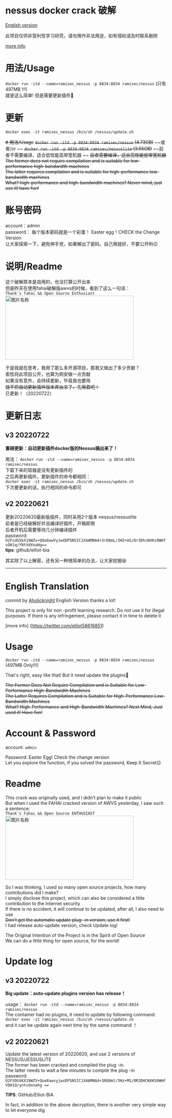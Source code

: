 # nessus docker crack 破解
[English version](#jump)


此项目仅供非营利性学习研究，请勿用作非法用途，如有侵权请及时联系删除


[more info](https://twitter.com/Elliot58616851)

# 用法/Usage
`docker run -itd --name=ramisec_nessus -p 8834:8834 ramisec/nessus`  (只有 497MB !!!)  
就是这么简单! 但是需要更新插件🤣

# 更新
`docker exec -it ramisec_nessus /bin/sh /nessus/update.sh`


~~# 用法/Usage~~
~~`docker run -itd -p 8834:8834 ramisec/nessus`   (4.73GB)~~
~~或者/or  ~~
~~`docker run -itd -p 8834:8834 ramisec/nessuslite` (3.55GB)~~
~~前者不需要编译，适合低性能高带宽机器 ~~ 
~~后者需要编译，适合高性能低带宽机器~~
~~The former does not require compilation and is suitable for low-performance high-bandwidth machines~~  
~~The latter requires compilation and is suitable for high-performance low-bandwidth machines~~  
~~What? high-performance and high-bandwidth machines? Never mind, just use it! have fun!~~

# 账号密码
account：admin  
password： 每个版本密码就是一个彩蛋！ Easter egg！CHECK the Change Version   
让大家探索一下，避免伸手党，如果解出了密码，自己用就好，不要公开哟😉  

# 说明/Readme
这个破解原本是自用的，也没打算公开出来    
但是昨天在使用fahai破解版awvs的时候，看到了这么一句话：  
`Thank's fahai && Open Source Enthusiast `  
 <img src="https://user-images.githubusercontent.com/40572216/174698816-440d4969-f9d6-4c7d-982c-9af9c4a3e875.png" width = "400" height = "200" alt="图片名称" align=center />
 
于是我就在思考，我用了那么多开源项目，那我又做出了多少贡献？    
索性将此项目公开，也算为网安做一点贡献    
如果没有意外，会持续更新，毕竟我也要用    
~~就不把自动更新插件版本弄出来了，先用着吧！~~  
已更新！（20220722）


# 更新日志

## v3 20220722
__重磅更新：自动更新插件docker版的Nessus搞出来了！__

用法： `docker run -itd --name=ramisec_nessus -p 8834:8834 ramisec/nessus`  
下载下来的容器是没有更新插件的  
之后再更新插件，更新插件的命令都相同：   
`docker exec -it ramisec_nessus /bin/sh /nessus/update.sh`  
下次要更新的话，执行相同的命令即可


## v2 20220621
更新20220620最新版插件，同时采用2个版本 nessus/nessuslite  
前者是已经破解好并且编译好插件，开箱即用    
后者开机后需要等待几分钟编译插件    
password:   
`U2FsdGVkX19WZv+QOe8awVyJwXDPSNSIC1X4AMNA4+3rO8mL/3HZ+mS/Or3DhcWXKs0WHfvOH1q/YNtVdXnaHg==`  
__tips__: github/elliot-bia  

其实除了以上解密，还有另一种很简单的办法，让大家挖掘😆




---

# English Translation
commit by [Aholicknight](https://github.com/Aholicknight)  <span id = "jump">English Version</span>
thanks a lot! 

This project is only for non -profit learning research. Do not use it for illegal purposes. If there is any infringement, please contact it in time to delete it

[more info] (https://twitter.com/elliot58616851)

# Usage
`docker run -itd --name=ramisec_nessus -p 8834:8834 ramisec/nessus`  (497MB Only!!!)

That's right, easy like that! But it need update the plugins🤣

~~The Former Does Not Require Compilation and is Suitable for Low-Performance High-Bandwidth Machines~~  
~~The Latter Requires Compilation and is Suitable for High-Performance Low-Bandwidth Machines~~  
~~What? High-Performance and High-Bandwidth Machines? Next Mind, Just used it! Have fun!~~

# Account & Password

account: `admin`

Password: Easter Egg! Check the change version  
Let you explore the function, if you solved the password, Keep It Secret😉

# Readme

This crack was originally used, and I didn't plan to make it public  
But when I used the FAHAI cracked version of AWVS yesterday, I saw such a sentence:  
`Thank's Fahai && Open Source ENTHUSIAST`  
 <img src="https://user-images.githubusercontent.com/40572216/174698816-440d4969-f9d6-4c7d-982c-9af9c4a3e875.png" width = "400" height = "200" alt="图片名称" align=center />
 
So I was thinking, I used so many open source projects, how many contributions did I make?  
I simply disclose this project, which can also be considered a little contribution to the Internet security  
If there is no accident, it will continue to be updated, after all, I also need to use  
~~Don't get the automatic update plug -in version, use it first!~~  
I had release auto-update version, check Update log!

The Original Intention of the Project is in the Spirit of Open Source  
We can do a little thing for open source, for the world!  

# Update log

## v3 20220722
__Big update：auto-update plugins version has release！__

usage： `docker run -itd --name=ramisec_nessus -p 8834:8834 ramisec/nessus`  
The container had no plugins, it need to update by following command:  
`docker exec -it ramisec_nessus /bin/sh /nessus/update.sh`  
and it can be update again next time by the same command ！



## v2 20220621

Update the latest version of 20220620, and use 2 versions of NESSUS/JESSUSLITE  
The former has been cracked and compiled the plug -in.  
The latter needs to wait a few minutes to compile the plug -in  
password:  
`U2FSDGVKX19WZV+Qoe8awvyjwxDPSNSIC1X4AMNA4+3RO8ml/3Hz+MS/OR3DHCWXKS0WHFVOH1Q/yntvdxnahg ==`  

__TIPS__: GitHub/Elliot-BIA

In fact, in addition to the above decryption, there is another very simple way to let everyone dig

